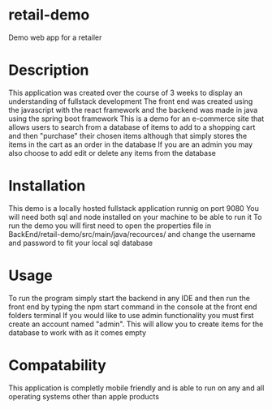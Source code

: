 # retail-demo
 Demo web app for a retailer
 
# Description
This application was created over the course of 3 weeks to display an understanding of fullstack development
The front end was created using the javascript with the react framework and the backend was made in java
using the spring boot framework
This is a demo for an e-commerce site that allows users to search from a database of items to add to a shopping cart
and then "purchase" their chosen items although that simply stores the items in the cart as an order in the database
If you are an admin you may also choose to add edit or delete any items from the database

# Installation
This demo is a locally hosted fullstack application runnig on port 9080
You will need both sql and node installed on your machine to be able to run it
To run the demo you will first need to open the properties file in BackEnd/retail-demo/src/main/java/recources/
and change the username and password to fit your local sql database

# Usage
To run the program simply start the backend in any IDE and then run the front end by typing the npm start command in the console
at the front end folders terminal
If you would like to use admin functionality you must first create an account named "admin". This will allow you to create items for
the database to work with as it comes empty

# Compatability
This application is completly mobile friendly and is able to run on any and all operating systems other than apple products





